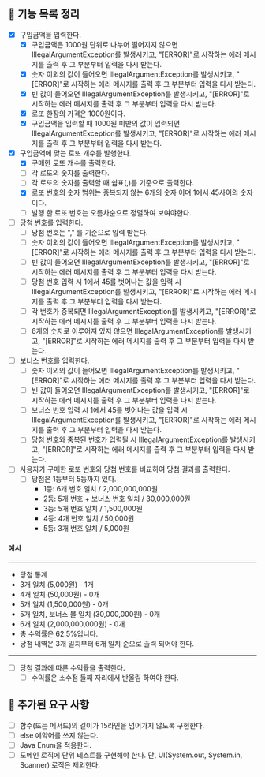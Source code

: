 ## 🚀 기능 목록 정리

- [x] 구입금액을 입력한다.
    - [x] 구입금액은 1000원 단위로 나누어 떨어지지 않으면 IllegalArgumentException를 발생시키고, "[ERROR]"로 시작하는 에러 메시지를 출력 후 그 부분부터 입력을 다시 받는다.
    - [x] 숫자 이외의 값이 들어오면 IllegalArgumentException를 발생시키고, "[ERROR]"로 시작하는 에러 메시지를 출력 후 그 부분부터 입력을 다시 받는다.
    - [x] 빈 값이 들어오면 IllegalArgumentException를 발생시키고, "[ERROR]"로 시작하는 에러 메시지를 출력 후 그 부분부터 입력을 다시 받는다.
    - [x] 로또 한장의 가격은 1000원이다.
    - [x] 구입금액을 입력할 때 1000원 미만의 값이 입력되면 IllegalArgumentException를 발생시키고, "[ERROR]"로 시작하는 에러 메시지를 출력 후 그 부분부터 입력을 다시 받는다.

- [x] 구입금액에 맞는 로또 개수를 발행한다.
    - [x] 구매한 로또 개수를 출력한다.
    - [ ] 각 로또의 숫자를 출력한다.
    - [ ] 각 로또의 숫자를 출력할 때 쉼표(,)를 기준으로 출력한다.
    - [x] 로또 번호의 숫자 범위는 중복되지 않는 6개의 숫자 이며 1에서 45사이의 숫자이다.
    - [ ] 발행 한 로또 번호는 오름차순으로 정렬하여 보여야한다.

- [ ] 당첨 번호를 입력한다.
    - [ ] 당첨 번호는 "," 를 기준으로 입력 받는다.
    - [ ] 숫자 이외의 값이 들어오면 IllegalArgumentException를 발생시키고, "[ERROR]"로 시작하는 에러 메시지를 출력 후 그 부분부터 입력을 다시 받는다.
    - [ ] 빈 값이 들어오면 IllegalArgumentException를 발생시키고, "[ERROR]"로 시작하는 에러 메시지를 출력 후 그 부분부터 입력을 다시 받는다.
    - [ ] 당첨 번호 입력 시 1에서 45를 벗어나는 값을 입력 시 IllegalArgumentException를 발생시키고, "[ERROR]"로 시작하는 에러 메시지를 출력 후 그 부분부터 입력을 다시
      받는다.
    - [ ] 각 번호가 중복되면 IllegalArgumentException를 발생시키고, "[ERROR]"로 시작하는 에러 메시지를 출력 후 그 부분부터 입력을 다시 받는다.
    - [ ] 6개의 숫자로 이루어져 있지 않으면 IllegalArgumentException를 발생시키고, "[ERROR]"로 시작하는 에러 메시지를 출력 후 그 부분부터 입력을 다시 받는다.

- [ ] 보너스 번호를 입력한다.
    - [ ] 숫자 이외의 값이 들어오면 IllegalArgumentException를 발생시키고, "[ERROR]"로 시작하는 에러 메시지를 출력 후 그 부분부터 입력을 다시 받는다.
    - [ ] 빈 값이 들어오면 IllegalArgumentException를 발생시키고, "[ERROR]"로 시작하는 에러 메시지를 출력 후 그 부분부터 입력을 다시 받는다.
    - [ ] 보너스 번호 입력 시 1에서 45를 벗어나는 값을 입력 시 IllegalArgumentException를 발생시키고, "[ERROR]"로 시작하는 에러 메시지를 출력 후 그 부분부터 입력을 다시
      받는다.
    - [ ] 당첨 번호와 중복된 번호가 입력될 시 IllegalArgumentException를 발생시키고, "[ERROR]"로 시작하는 에러 메시지를 출력 후 그 부분부터 입력을 다시 받는다.

- [ ] 사용자가 구매한 로또 번호와 당첨 번호를 비교하여 당첨 결과를 출력한다.
    - [ ] 당첨은 1등부터 5등까지 있다.
        - 1등: 6개 번호 일치 / 2,000,000,000원
        - 2등: 5개 번호 + 보너스 번호 일치 / 30,000,000원
        - 3등: 5개 번호 일치 / 1,500,000원
        - 4등: 4개 번호 일치 / 50,000원
        - 5등: 3개 번호 일치 / 5,000원

#### 예시

- ---

- 당첨 통계
- 3개 일치 (5,000원) - 1개
- 4개 일치 (50,000원) - 0개
- 5개 일치 (1,500,000원) - 0개
- 5개 일치, 보너스 볼 일치 (30,000,000원) - 0개
- 6개 일치 (2,000,000,000원) - 0개
- 총 수익률은 62.5%입니다.
- 당첨 내역은 3개 일치부터 6개 일치 순으로 출력 되어야 한다.

- ---

- [ ] 당첨 결과에 따른 수익률을 출력한다.
    - [ ] 수익률은 소수점 둘째 자리에서 반올림 하여야 한다.

## 🚀 추가된 요구 사항

- [ ] 함수(또는 메서드)의 길이가 15라인을 넘어가지 않도록 구현한다.
- [ ] else 예약어를 쓰지 않는다.
- [ ] Java Enum을 적용한다.
- [ ] 도메인 로직에 단위 테스트를 구현해야 한다. 단, UI(System.out, System.in, Scanner) 로직은 제외한다.

